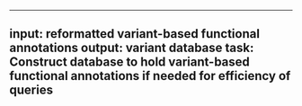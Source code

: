 -----
input: reformatted variant-based functional annotations
output: variant database
task: Construct database to hold variant-based functional annotations if needed for efficiency of queries
-----
